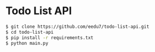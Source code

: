 # Todo List API

```bash
$ git clone https://github.com/eedu7/todo-list-api.git
$ cd todo-list-api
$ pip install -r requirements.txt
$ python main.py
```
